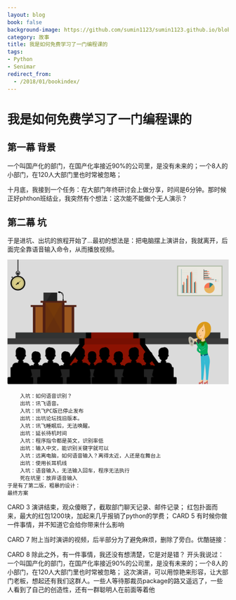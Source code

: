 ```yaml
---
layout: blog
book: false
background-image: https://github.com/sumin1123/sumin1123.github.io/blob/master/style/images/20180110GSC.png?raw=true
category: 故事
title: 我是如何免费学习了一门编程课的
tags:
- Python
- Senimar
redirect_from:
  - /2018/01/bookindex/
---
```



# 我是如何免费学习了一门编程课的

## 第一幕 背景

一个叫国产化的部门，在国产化率接近90%的公司里，是没有未来的；一个8人的小部门，在120人大部门里也时常被忽略；

十月底，我接到一个任务：在大部门年终研讨会上做分享，时间是6分钟。那时候正好phthon班结业，我突然有个想法：这次能不能做个无人演示？

## 第二幕 坑

于是进坑、出坑的旅程开始了...最初的想法是：把电脑摆上演讲台，我就离开，后面完全靠语音输入命令，从而播放视频。

![](https://github.com/sumin1123/sumin1123.github.io/blob/master/style/images/%E6%80%BC%E5%91%A8%E5%88%8A1.png?raw=true)

        入坑：如何语音识别？
        出坑：讯飞语音。
        入坑：讯飞PC版已停止发布
        出坑：出坑论坛找旧版本。
        入坑：讯飞睡眠后，无法唤醒。
        出坑：延长待机时间
        入坑：程序指令都是英文，识别率低
        出坑：输入中文，能识别关键字就可以
        入坑：远离电脑，如何语音输入？离得太近，人还是在舞台上
        出坑：使用长耳机线
        入坑：语音输入，无法输入回车，程序无法执行
        死在坑里：放弃语音输入
    于是有了第二版，粗暴的设计：
    最终方案
CARD 3
    演讲结束，观众傻眼了，截取部门聊天记录、邮件记录；
    红包扑面而来，最大的红包1200块，加起来几乎报销了python的学费；
CARD 5
    有时候你做一件事情，并不知道它会给你带来什么影响

CARD 7
    附上当时演讲的视频，后半部分为了避免麻烦，删除了旁白。优酷链接：

CARD 8
    除此之外，有一件事情，我还没有想清楚，它是对是错？
    开头我说过：一个叫国产化的部门，在国产化率接近90%的公司里，是没有未来的；一个8人的小部门，在120人大部门里也时常被忽略；
    这次演讲，可以用惊艳来形容，让大部门老板，想起还有我们这群人。一些人等待那裁员package的路又遥远了，一些人看到了自己的创造性，还有一群聪明人在前面等着他


